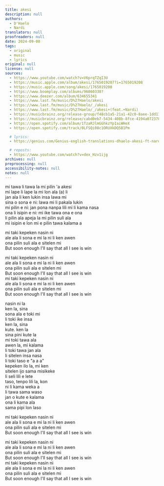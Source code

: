 ```yaml
---
title: akesi
description: null
authors:
  - D'Haelo
  - Nardi
translators: null
proofreaders: null
date: 2024-09-08
tags:
  - original
  - music
  - lyrics
original: null
license: null
sources:
  - https://www.youtube.com/watch?v=V6prqTZqI3U
  - https://music.apple.com/album/akesi/1765019207?i=1765019208
  - https://music.apple.com/song/akesi/1765019208
  - https://www.boomplay.com/albums/96860338?
  - https://www.deezer.com/album/634655341
  - https://www.last.fm/music/D%27Haelo/akesi
  - https://www.last.fm/music/D%27Haelo/_/akesi
  - https://www.last.fm/music/D%27Haelo/_/akesi+(feat.+Nardi)
  - https://musicbrainz.org/release-group/f48cb1a5-21a1-42c0-8aee-1dd119691ea1
  - https://musicbrainz.org/release/cabd0eb7-5434-408b-8fce-4194a072378c
  - https://open.spotify.com/album/1TzaRJlmGGhkzYpIaiWHeX
  - https://open.spotify.com/track/0LFSQi08c1ORUXkDQ5B1Pm

  # lyrics:
  - https://genius.com/Genius-english-translations-dhaelo-akesi-ft-nardi-english-translation-lyrics

  # reposts:
  - https://www.youtube.com/watch?v=dex_Hzv1ijg
archives: null
preprocessing: null
accessibility-notes: null
notes: null
---
```


mi tawa li tawa la mi pilin 'a akesi  \
​mi lape li lape la mi lon ala (a) li  \
​jan ala li ken lukin insa lawa mi  \
​sina o sona e ni: lawa mi li pakala lukin  \
​mi pilin e ni: jan pona nanpa lili mi li kama nasa  \
​ona li isipin e ni: mi ike tawa ona e ona  \
​li pilin ala apeja la mi pilin suli ala  \
​mi isipin e lon mi e pilin tawa kalama a

​mi taki kepeken nasin ni  \
​ale ala li sona e mi la ni li ken awen  \
​ona pilin suli ala e sitelen mi  \
But soon enough I'll say that all I see is win

​mi taki kepeken nasin ni  \
​ale ala li sona e mi la ni li ken awen  \
​ona pilin suli ala e sitelen mi  \
​But soon enough I'll say that all I see is win  \
​​mi taki kepeken nasin ni  \
​ale ala li sona e mi la ni li ken awen  \
​ona pilin suli ala e sitelen mi  \
​But soon enough I'll say that all I see is win

nasin ni la  \
ken la, sina  \
sona ala e toki mi  \
li toki ike insa  \
ken la, sina  \
kute. ken la  \
sina pini kute la  \
mi toki tawa ala  \
awen la, mi kalama  \
li toki tawa jan ala  \
li sitelen insa nasa  \
li toki taso e "a a a"  \
kepeken ilo la, mi ken  \
sitelen ijo sama misikeke  \
li seli lili e lete  \
taso, tenpo lili la, kon  \
ni li kama weka a  \
li tawa sama waso  \
jan o kute e kalama  \
ona li kama ala  \
sama pipi lon laso

​mi taki kepeken nasin ni  \
​ale ala li sona e mi la ni li ken awen  \
​ona pilin suli ala e sitelen mi  \
But soon enough I'll say that all I see is win

​mi taki kepeken nasin ni  \
​ale ala li sona e mi la ni li ken awen  \
​ona pilin suli ala e sitelen mi  \
But soon enough I'll say that all I see is win  \
​mi taki kepeken nasin ni  \
​ale ala li sona e mi la ni li ken awen  \
​ona pilin suli ala e sitelen mi  \
But soon enough I'll say that all I see is win
